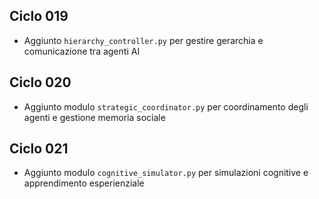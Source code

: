
## Ciclo 019
- Aggiunto `hierarchy_controller.py` per gestire gerarchia e comunicazione tra agenti AI
## Ciclo 020
- Aggiunto modulo `strategic_coordinator.py` per coordinamento degli agenti e gestione memoria sociale

## Ciclo 021
- Aggiunto modulo `cognitive_simulator.py` per simulazioni cognitive e apprendimento esperienziale

